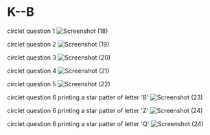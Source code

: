 # K--B

circlet question 1
![Screenshot (18)](https://github.com/krimisha-bhanderi/K--B/assets/131655711/8ee826dc-9f39-4d68-a3cb-518dab0cbde6)

circlet question 2
![Screenshot (19)](https://github.com/krimisha-bhanderi/K--B/assets/131655711/92c7c31c-9135-48d0-8abe-69a05491db33)


circlet question 3
![Screenshot (20)](https://github.com/krimisha-bhanderi/K--B/assets/131655711/18db1c60-a244-4b2d-9147-aa00944e2e0e)

circlet question 4
![Screenshot (21)](https://github.com/krimisha-bhanderi/K--B/assets/131655711/59acda53-8fab-486f-b3eb-a15fc677ea06)

circlet question 5
![Screenshot (22)](https://github.com/krimisha-bhanderi/K--B/assets/131655711/2cdeb40b-b037-42b0-99e9-572461a81baf)

circlet question 6 printing a star patter of letter 'B'
![Screenshot (23)](https://github.com/krimisha-bhanderi/K--B/assets/131655711/f3538ebb-b2da-49bb-912b-71c6bc48ec37)

circlet question 6 printing a star patter of letter 'Z'
![Screenshot (24)](https://github.com/krimisha-bhanderi/K--B/assets/131655711/6237a62c-bda7-4fd6-883d-4466d9663543)

circlet question 6 printing a star patter of letter 'Q'
![Screenshot (24)](https://github.com/krimisha-bhanderi/K--B/assets/131655711/9bc12783-9f56-4061-bd2d-79de09646fd4)
